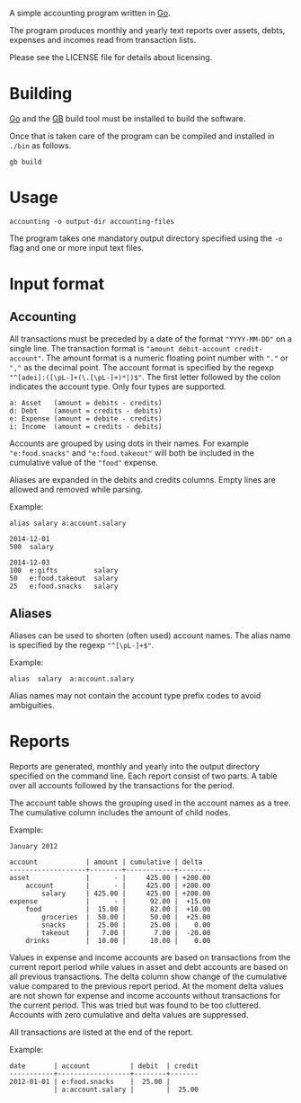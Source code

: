 A simple accounting program written in [Go](https://golang.org).

The program produces monthly and yearly text reports over assets, debts,
expenses and incomes read from transaction lists.

Please see the LICENSE file for details about licensing.

Building
========

[Go](https://golang.org) and the [GB](https://getgb.io/) build tool must be
installed to build the software.

Once that is taken care of the program can be compiled and installed in `./bin`
as follows.

    gb build


Usage
=====

`accounting -o output-dir accounting-files`

The program takes one mandatory output directory specified using the `-o` flag and
one or more input text files.

Input format
============

Accounting
----------

All transactions must be preceded by a date of the format `"YYYY-MM-DD"` on a
single line. The transaction format is `"amount debit-account credit-account"`.
The amount format is a numeric floating point number with `"."` or `","` as the
decimal point. The account format is specified by the regexp
`"^[adei]:([\pL-]+(\.[\pL-]+)*|)$"`. The first letter followed by the colon
indicates the account type. Only four types are supported.

    a: Asset   (amount = debits - credits)
    d: Debt    (amount = credits - debits)
    e: Expense (amount = debite - credits)
    i: Income  (amount = credits - debits)

Accounts are grouped by using dots in their names. For example `"e:food.snacks"`
and `"e:food.takeout"` will both be included in the cumulative value of the
`"food"` expense.

Aliases are expanded in the debits and credits columns. Empty lines are allowed
and removed while parsing.

Example:

    alias salary a:account.salary

    2014-12-01
    500  salary

    2014-12-03
    100  e:gifts         salary
    50   e:food.takeout  salary
    25   e:food.snacks   salary

Aliases
-------

Aliases can be used to shorten (often used) account names. The alias name is
specified by the regexp `"^[\pL-]+$"`.

Example:

    alias  salary  a:account.salary

Alias names may not contain the account type prefix codes to avoid ambiguities.

Reports
=======

Reports are generated, monthly and yearly into the output directory specified on
the command line. Each report consist of two parts. A table over all accounts
followed by the transactions for the period.

The account table shows the grouping used in the account names as a tree. The
cumulative column includes the amount of child nodes.

Example:

    January 2012

    account            | amount | cumulative | delta
    -------------------+--------+------------+--------
    asset              |      - |     425.00 | +200.00
        account        |      - |     425.00 | +200.00
            salary     | 425.00 |     425.00 | +200.00
    expense            |      - |      92.00 |  +15.00
        food           |  15.00 |      82.00 |  +10.00
            groceries  |  50.00 |      50.00 |  +25.00
            snacks     |  25.00 |      25.00 |    0.00
            takeout    |   7.00 |       7.00 |  -20.00
        drinks         |  10.00 |      10.00 |    0.00

Values in expense and income accounts are based on transactions from the current
report period while values in asset and debt accounts are based on all previous
transactions. The delta column show change of the cumulative value compared to
the previous report period. At the moment delta values are not shown for expense
and income accounts without transactions for the current period. This was tried
but was found to be too cluttered. Accounts with zero cumulative and delta
values are suppressed.

All transactions are listed at the end of the report.

Example:

    date       | account          | debit  | credit
    -----------+------------------+--------+-------
    2012-01-01 | e:food.snacks    |  25.00 |
               | a:account.salary |        |  25.00
